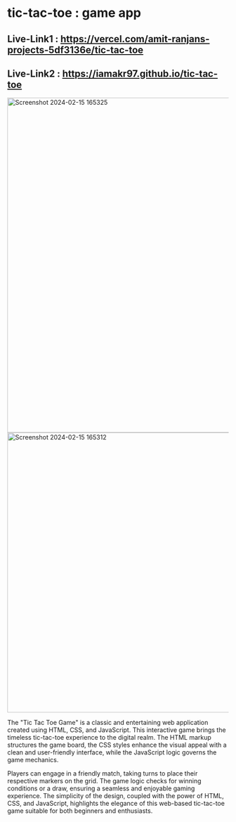 # tic-tac-toe : game app
## Live-Link1 : https://vercel.com/amit-ranjans-projects-5df3136e/tic-tac-toe
## Live-Link2 : https://iamakr97.github.io/tic-tac-toe

<img width="762" alt="Screenshot 2024-02-15 165325" src="https://github.com/iamakr97/tic-tac-toe/assets/122173165/8f1ef8b0-ec68-49c9-8d27-c5b542cf2545">
<img width="637" alt="Screenshot 2024-02-15 165312" src="https://github.com/iamakr97/tic-tac-toe/assets/122173165/07d10ca6-d5fd-47c8-b33d-1b800b1d3b9e">

The "Tic Tac Toe Game" is a classic and entertaining web application created using HTML, CSS, and JavaScript. This interactive game brings the timeless tic-tac-toe experience to the digital realm. The HTML markup structures the game board, the CSS styles enhance the visual appeal with a clean and user-friendly interface, while the JavaScript logic governs the game mechanics.

Players can engage in a friendly match, taking turns to place their respective markers on the grid. The game logic checks for winning conditions or a draw, ensuring a seamless and enjoyable gaming experience. The simplicity of the design, coupled with the power of HTML, CSS, and JavaScript, highlights the elegance of this web-based tic-tac-toe game suitable for both beginners and enthusiasts.
